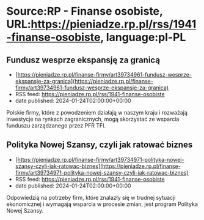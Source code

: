 # Source:RP - Finanse osobiste, URL:https://pieniadze.rp.pl/rss/1941-finanse-osobiste, language:pl-PL

## Fundusz wesprze ekspansję za granicą
 - [https://pieniadze.rp.pl/finanse-firmy/art39734961-fundusz-wesprze-ekspansje-za-granica](https://pieniadze.rp.pl/finanse-firmy/art39734961-fundusz-wesprze-ekspansje-za-granica)
 - RSS feed: https://pieniadze.rp.pl/rss/1941-finanse-osobiste
 - date published: 2024-01-24T02:00:00+00:00

Polskie firmy, które z powodzeniem działają w naszym kraju i rozważają inwestycje na rynkach zagranicznych, mogą skorzystać ze wsparcia funduszu zarządzanego przez PFR TFI.

## Polityka Nowej Szansy, czyli jak ratować biznes
 - [https://pieniadze.rp.pl/finanse-firmy/art39734971-polityka-nowej-szansy-czyli-jak-ratowac-biznes](https://pieniadze.rp.pl/finanse-firmy/art39734971-polityka-nowej-szansy-czyli-jak-ratowac-biznes)
 - RSS feed: https://pieniadze.rp.pl/rss/1941-finanse-osobiste
 - date published: 2024-01-24T02:00:00+00:00

Odpowiedzią na potrzeby firm, które znalazły się w trudnej sytuacji ekonomicznej i wymagają wsparcia w procesie zmian, jest program Polityka Nowej Szansy.

